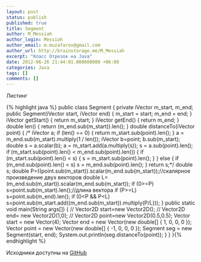 ```yaml
---
layout: post
status: publish
published: true
title: Segment
author: M_Messiah
author_login: Messiah
author_email: m.muzafarov@gmail.com
author_url: http://brainstorage.me/M_Messiah
excerpt: "Класс Отрезок на Java"
date: 2012-06-26 21:44:01.000000000 +06:00
categories: Java
tags: []
comments: []
---
```

Листинг


{% highlight java %} public class Segment {
private iVector m_start, m_end;
public Segment(iVector start, iVector end) {
m_start = start;
m_end = end;
}
iVector getStart() {
return m_start;
}
iVector getEnd() {
return m_end;
}
double len() {
return (m_end.sub(m_start)).len();
}
double distanceTo(iVector point) {
 /* iVector a;
if (len() == 0) {
return m_start.sub(point).len();
}
a = m_end.sub(m_start).multiply(1 / len());
iVector b=point;
b.sub(m_start);
double s = a.scalar(b);
a = m_start.add(a.multiply(s));
s = a.sub(point).len();
if (m_start.sub(point).len() < m_end.sub(point).len()) {
if (m_start.sub(point).len() < s) {
s = m_start.sub(point).len();
}
} else {
if (m_end.sub(point).len() < s)
s = m_end.sub(point).len();
}
return s;*/
double s;
double P=((point.sub(m_start)).scalar(m_end.sub(m_start));//скалярное произведение двух векторов
double L=(m_end.sub(m_start)).scalar(m_end.sub(m_start));
if (0>=P) s=point.sub(m_start).len();//длина вектора
if (P>=L) s=point.sub(m_end).len();
if (0<P && P<L) s=point.sub(m_start.add((m_end.sub(m_start)).multiply(P/L))); }
public static void main(String args[]) {
 // Vector2D start=new Vector2D();
 // Vector2D end= new Vector2D(1,0);
 // Vector2D point=new Vector2D(0.5,0.5);
Vector start = new Vector(4);
Vector end = new Vector(new double[] { 1, 0, 0, 0 });
Vector point = new Vector(new double[] { -1, 0, 0, 0 });
Segment seg = new Segment(start, end);
System.out.println(seg.distanceTo(point));
}
}
}{% endhighlight %}
&nbsp;

Исходники доступны на [GitHub](https://github.com/m-muzafarov/java_course/blob/master/Vectors/Segment.java)
